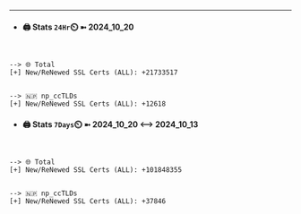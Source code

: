 

---
- #### 🖨️ **Stats** `24Hr`⏲️ ➼ 2024_10_20
```console


--> 🌐 Total
[+] New/ReNewed SSL Certs (ALL): +21733517


--> 🇳🇵 np_ccTLDs
[+] New/ReNewed SSL Certs (ALL): +12618

```

- #### 🖨️ **Stats** `7Days`⏲️ ➼ 2024_10_20 <--> 2024_10_13
```console


--> 🌐 Total
[+] New/ReNewed SSL Certs (ALL): +101848355


--> 🇳🇵 np_ccTLDs
[+] New/ReNewed SSL Certs (ALL): +37846

```

